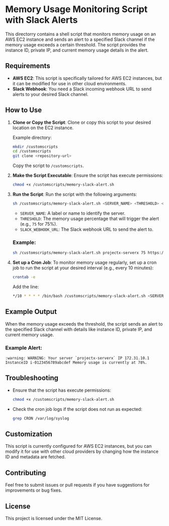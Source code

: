 # Memory Usage Monitoring Script with Slack Alerts

This directorry contains a shell script that monitors memory usage on an AWS EC2 instance and sends an alert to a specified Slack channel if the memory usage exceeds a certain threshold. The script provides the instance ID, private IP, and current memory usage details in the alert.

## Requirements

- **AWS EC2**: This script is specifically tailored for AWS EC2 instances, but it can be modified for use in other cloud environments.
- **Slack Webhook**: You need a Slack incoming webhook URL to send alerts to your desired Slack channel.

## How to Use

1. **Clone or Copy the Script**: Clone or copy this script to your desired location on the EC2 instance.

   Example directory:
   ```bash
   mkdir /customscripts
   cd /customscripts
   git clone <repository-url>
   ```
   Copy the script to `/customscripts`.

2. **Make the Script Executable**: Ensure the script has execute permissions:
   ```bash
   chmod +x /customscripts/memory-slack-alert.sh
   ```

3. **Run the Script**: Run the script with the following arguments:
   ```bash
   sh /customscripts/memory-slack-alert.sh <SERVER_NAME> <THRESHOLD> <SLACK_WEBHOOK_URL>
   ```

   - `SERVER_NAME`: A label or name to identify the server.
   - `THRESHOLD`: The memory usage percentage that will trigger the alert (e.g., `75` for 75%).
   - `SLACK_WEBHOOK_URL`: The Slack webhook URL to send the alert to.

   ### Example:
   ```bash
   sh /customscripts/memory-slack-alert.sh projectx-serverx 75 https://hooks.slack.com/services/XXXXXXXXXX/XXXXXXXXXX/XXXXXXXXXXXXXXXXXXXXXXXXXXXXXX
   ```

4. **Set up a Cron Job**: To monitor memory usage regularly, set up a cron job to run the script at your desired interval (e.g., every 10 minutes):
   ```bash
   crontab -e
   ```
   Add the line:
   ```bash
   */10 * * * * /bin/bash /customscripts/memory-slack-alert.sh <SERVER_NAME> <THRESHOLD> <SLACK_WEBHOOK_URL>
   ```

## Example Output

When the memory usage exceeds the threshold, the script sends an alert to the specified Slack channel with details like instance ID, private IP, and current memory usage.

### Example Alert:
```
:warning: WARNING: Your server `projectx-serverx` IP 172.31.10.1 InstanceID i-0123456789abcdef Memory usage is currently at 78%.
```

## Troubleshooting

- Ensure that the script has execute permissions:
  ```bash
  chmod +x /customscripts/memory-slack-alert.sh
  ```
- Check the cron job logs if the script does not run as expected:
  ```bash
  grep CRON /var/log/syslog
  ```

## Customization

This script is currently configured for AWS EC2 instances, but you can modify it for use with other cloud providers by changing how the instance ID and metadata are fetched.

## Contributing

Feel free to submit issues or pull requests if you have suggestions for improvements or bug fixes.

## License

This project is licensed under the MIT License.
